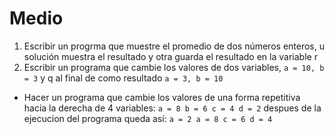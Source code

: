 # Medio
1. Escribir un progrma que muestre el promedio de dos números enteros, u solución muestra el resultado y otra guarda el resultado en la variable r
2. Escribir un programa que cambie los valores de dos variables, ```a = 10, b = 3``` y q al final de como resultado ```a = 3, b = 10``` 

* Hacer un programa que cambie los valores de una forma repetitiva hacia la derecha de 4 variables: ```a = 8 b = 6 c = 4 d = 2``` despues de la ejecucion del programa queda así: ```a = 2 a = 8 c = 6 d = 4 ```
